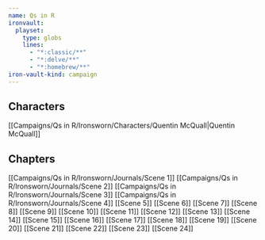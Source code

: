 ```yaml
---
name: Qs in R
ironvault:
  playset:
    type: globs
    lines:
      - "*:classic/**"
      - "*:delve/**"
      - "*:homebrew/**"
iron-vault-kind: campaign
---
```


## Characters

[[Campaigns/Qs in R/Ironsworn/Characters/Quentin McQuall|Quentin McQuall]]

## Chapters

[[Campaigns/Qs in R/Ironsworn/Journals/Scene 1]]
[[Campaigns/Qs in R/Ironsworn/Journals/Scene 2]]
[[Campaigns/Qs in R/Ironsworn/Journals/Scene 3]]
[[Campaigns/Qs in R/Ironsworn/Journals/Scene 4]]
[[Scene 5]]
[[Scene 6]]
[[Scene 7]]
[[Scene 8]]
[[Scene 9]]
[[Scene 10]]
[[Scene 11]]
[[Scene 12]]
[[Scene 13]]
[[Scene 14]]
[[Scene 15]]
[[Scene 16]]
[[Scene 17]]
[[Scene 18]]
[[Scene 19]]
[[Scene 20]]
[[Scene 21]]
[[Scene 22]]
[[Scene 23]]
[[Scene 24]]

